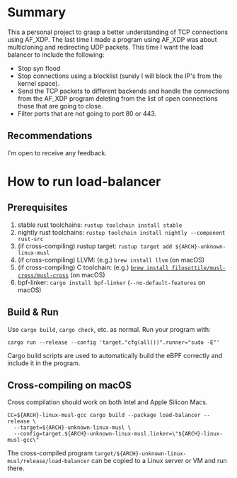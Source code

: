 # Summary
This a personal project to grasp a better understanding of TCP connections using AF_XDP. The last time I made a program using AF_XDP was about multicloning and redirecting UDP packets. This time I want the load balancer to include the following: 
- Stop syn flood
- Stop connections using a blocklist (surely I will block the IP's from the kernel space).
- Send the TCP packets to different backends and handle the connections from the AF_XDP program deleting from the list of open connections those that are going to close.
- Filter ports that are not going to port 80 or 443.

## Recommendations

I'm open to receive any feedback.

# How to run load-balancer

## Prerequisites

1. stable rust toolchains: `rustup toolchain install stable`
1. nightly rust toolchains: `rustup toolchain install nightly --component rust-src`
1. (if cross-compiling) rustup target: `rustup target add ${ARCH}-unknown-linux-musl`
1. (if cross-compiling) LLVM: (e.g.) `brew install llvm` (on macOS)
1. (if cross-compiling) C toolchain: (e.g.) [`brew install filosottile/musl-cross/musl-cross`](https://github.com/FiloSottile/homebrew-musl-cross) (on macOS)
1. bpf-linker: `cargo install bpf-linker` (`--no-default-features` on macOS)

## Build & Run

Use `cargo build`, `cargo check`, etc. as normal. Run your program with:

```shell
cargo run --release --config 'target."cfg(all())".runner="sudo -E"'
```

Cargo build scripts are used to automatically build the eBPF correctly and include it in the
program.

## Cross-compiling on macOS

Cross compilation should work on both Intel and Apple Silicon Macs.

```shell
CC=${ARCH}-linux-musl-gcc cargo build --package load-balancer --release \
  --target=${ARCH}-unknown-linux-musl \
  --config=target.${ARCH}-unknown-linux-musl.linker=\"${ARCH}-linux-musl-gcc\"
```
The cross-compiled program `target/${ARCH}-unknown-linux-musl/release/load-balancer` can be
copied to a Linux server or VM and run there.

